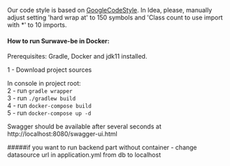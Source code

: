 Our code style is based on [GoogleCodeStyle](https://raw.githubusercontent.com/google/styleguide/gh-pages/intellij-java-google-style.xml).
In Idea, please, manually adjust setting 'hard wrap at' to 150 symbols and 'Class count to use import with *' to 10 imports.

#### How to run Surwave-be in Docker:

Prerequisites: Gradle, Docker and jdk11 installed.

1 - Download project sources

In console in project root:<br/>
2 - run `gradle wrapper`<br/>
3 - run `./gradlew build`<br/>
4 - run `docker-compose build`<br/>
5 - run `docker-compose up -d`

Swagger should be available after several seconds at http://localhost:8080/swagger-ui.html



#####if you want to run backend part without container - change datasource url in application.yml from db to localhost